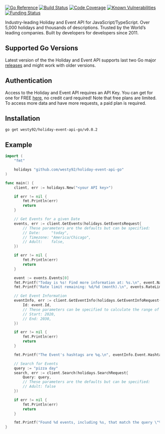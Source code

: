 [![Go Reference](https://pkg.go.dev/badge/github.com/westy92/holiday-event-api-go.svg)](https://pkg.go.dev/github.com/westy92/holiday-event-api-go)
[![Build Status](https://github.com/westy92/holiday-event-api-go/actions/workflows/github-actions.yml/badge.svg)](https://github.com/westy92/holiday-event-api-go/actions)
[![Code Coverage](https://codecov.io/gh/westy92/holiday-event-api-go/branch/main/graph/badge.svg)](https://codecov.io/gh/westy92/holiday-event-api-go)
[![Known Vulnerabilities](https://snyk.io/test/github/westy92/holiday-event-api-go/badge.svg)](https://snyk.io/test/github/westy92/holiday-event-api-go)
[![Funding Status](https://img.shields.io/github/sponsors/westy92)](https://github.com/sponsors/westy92)

Industry-leading Holiday and Event API for JavaScript/TypeScript. Over 5,000 holidays and thousands of descriptions. Trusted by the World’s leading companies. Built by developers for developers since 2011.

## Supported Go Versions
Latest version of the the Holiday and Event API supports last two Go major [releases](https://go.dev/doc/devel/release#policy) and might work with older versions.

## Authentication

Access to the Holiday and Event API requires an API Key. You can get for one for FREE [here](https://apilayer.com/marketplace/checkiday-api#pricing), no credit card required! Note that free plans are limited. To access more data and have more requests, a paid plan is required.

## Installation

```
go get westy92/holiday-event-api-go/v0.0.2
```

## Example

```go
import (
	"fmt"

	holidays "github.com/westy92/holiday-event-api-go"
)

func main() {
	client, err := holidays.New("<your API key>")

	if err != nil {
		fmt.Println(err)
		return
	}

	// Get Events for a given Date
	events, err := client.GetEvents(holidays.GetEventsRequest{
		// These parameters are the defaults but can be specified:
		// Date:     "today",
		// Timezone: "America/Chicago",
		// Adult:    false,
	})

	if err != nil {
		fmt.Println(err)
		return
	}

	event := events.Events[0]
	fmt.Printf("Today is %s! Find more information at: %s.\n", event.Name, event.Url)
	fmt.Printf("Rate limit remaining: %d/%d (month).\n", events.RateLimit.RemainingMonth, events.RateLimit.LimitMonth)

	// Get Event Information
	eventInfo, err := client.GetEventInfo(holidays.GetEventInfoRequest{
		Id: event.Id,
		// These parameters can be specified to calculate the range of eventInfo.Event.Occurrences
		// Start: 2020,
		// End: 2030,
	})

	if err != nil {
		fmt.Println(err)
		return
	}

	fmt.Printf("The Event's hashtags are %q.\n", eventInfo.Event.Hashtags)

	// Search for Events
	query := "pizza day"
	search, err := client.Search(holidays.SearchRequest{
		Query: query,
		// These parameters are the defaults but can be specified:
		// Adult: false
	})

	if err != nil {
		fmt.Println(err)
		return
	}

	fmt.Printf("Found %d events, including %s, that match the query \"%s\".\n", len(search.Events), search.Events[0].Name, query)
}
```